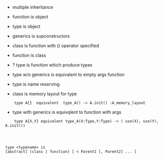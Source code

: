 












* multiple inheritance
* function is object
* type is object
* generics is supconstructors
* class is function with () operator specified
* function is class






* ? type is function which produce types
* type w/o generics is equivalent to empty args function
* type is name reserving
* class is memory layout for type


```
    type A{}  equivalent  type_A() -> A.init() :A_memory_layout 
```

* type with generics is equivqlent to function with args

```
    type A{X,Y} equivalent type_A(X:Type,Y:Type) -> ( use(X), use(Y), A.init())
```















```



type <typename> is
[abstract] (class | function) [ < Parent1 [, Parent2] ... ]




```











